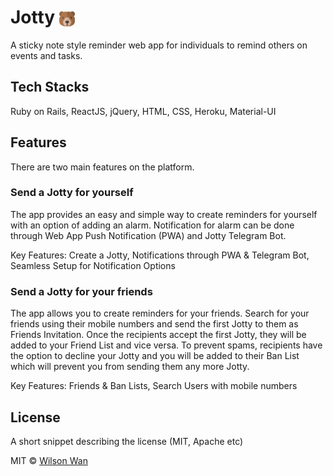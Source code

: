 # Jotty <img src="https://github.com/wholesomewilson/jotty/blob/master/app/assets/images/bear.png" width="25" style="vertical-align:middle;">

A sticky note style reminder web app for individuals to remind others on events and tasks.

## Tech Stacks
Ruby on Rails, ReactJS, jQuery, HTML, CSS, Heroku, Material-UI

## Features

There are two main features on the platform.

### Send a Jotty for yourself

The app provides an easy and simple way to create reminders for yourself with an option of adding an alarm. Notification for alarm can be done through Web App Push Notification (PWA) and Jotty Telegram Bot.

Key Features: Create a Jotty, Notifications through PWA & Telegram Bot, Seamless Setup for Notification Options

### Send a Jotty for your friends

The app allows you to create reminders for your friends. Search for your friends using their mobile numbers and send the first Jotty to them as Friends Invitation. Once the recipients accept the first Jotty, they will be added to your Friend List and vice versa. To prevent spams, recipients have the option to decline your Jotty and you will be added to their Ban List which will prevent you from sending them any more Jotty.

Key Features: Friends & Ban Lists, Search Users with mobile numbers

## License
A short snippet describing the license (MIT, Apache etc)

MIT © [Wilson Wan]()
